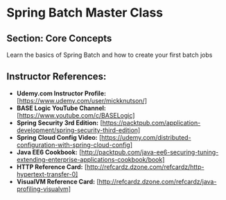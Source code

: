 # Spring Batch Master Class

## Section: Core Concepts

Learn the basics of Spring Batch and how to create your first batch jobs


## **Instructor References:**

- **Udemy.com Instructor Profile:** [https://www.udemy.com/user/mickknutson/]
- **BASE Logic YouTube Channel:** [https://www.youtube.com/c/BASELogic]
- **Spring Security 3rd Edition:** [https://packtpub.com/application-development/spring-security-third-edition]
- **Spring Cloud Config Video:** [https://udemy.com/distributed-configuration-with-spring-cloud-config]
- **Java EE6 Cookbook:** [http://packtpub.com/java-ee6-securing-tuning-extending-enterprise-applications-cookbook/book]
- **HTTP Reference Card:** [http://refcardz.dzone.com/refcardz/http-hypertext-transfer-0]
- **VisualVM Reference Card:** [http://refcardz.dzone.com/refcardz/java-profiling-visualvm]




